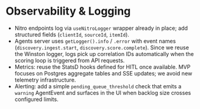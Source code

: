 # Observability & Logging
- Nitro endpoints log via `useNitroLogger` wrapper already in place; add structured fields (`clientId`, `sourceId`, `itemId`).
- Agents server uses `getLogger().info` / `.error` with event names (`discovery.ingest.start`, `discovery.score.complete`). Since we reuse the Winston logger, logs pick up correlation IDs automatically when the scoring loop is triggered from API requests.
- Metrics: reuse the StatsD hooks defined for HITL once available. MVP focuses on Postgres aggregate tables and SSE updates; we avoid new telemetry infrastructure.
- Alerting: add a simple `pending_queue_threshold` check that emits a `warning` AgentEvent and surfaces in the UI when backlog size crosses configured limits.
